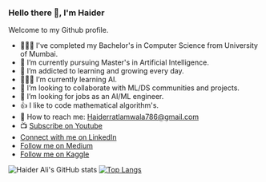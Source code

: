 ### Hello there 👋, I'm Haider

Welcome to my Github profile.

- 👨🏼‍🎓 I've completed my Bachelor's in Computer Science from University of Mumbai. 
- 🔭 I’m currently pursuing Master's in Artificial Intelligence.
- 🌱 I’m addicted to learning and growing every day.
- 👨🏼‍💻 I’m currently learning AI.
- 👯 I’m looking to collaborate with ML/DS communities and projects.
- 🤔 I’m looking for jobs as an AI/ML engineer.
- 👍 I like to code mathematical algorithm's.
- :e-mail: How to reach me: Haiderratlamwala786@gmail.com
- :tv: [Subscribe on Youtube](https://www.youtube.com/channel/UCLejUSp6pBodGBGpF7t2FDw)
- [Connect with me on LinkedIn](https://www.linkedin.com/in/haider-ali-32b66a131/)
- [Follow me on Medium](https://medium.com/@h_ali)
- [Follow me on Kaggle](https://www.kaggle.com/haiderali20)

![Haider Ali's GitHub stats](https://github-readme-stats-ruby-one.vercel.app/api?username=AliHaider20&show_icons=true&theme=nightowl)
[![Top Langs](https://github-readme-stats-ruby-one.vercel.app/api/top-langs/?username=AliHaider20&layout=compact&theme=nightowl)](https://github.com/AliHaider20/github-readme-stats)

